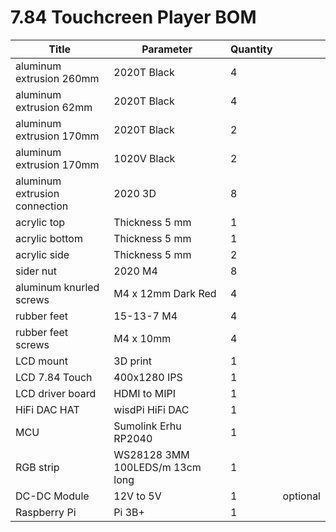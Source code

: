 # 7.84 Touchcreen Player BOM

| Title | Parameter | Quantity | |
| --- | --- | --- | --- |
| aluminum extrusion 260mm | 2020T Black  | 4 | |
| aluminum extrusion 62mm| 2020T Black | 4 | |
| aluminum extrusion 170mm | 2020T Black | 2 | |
| aluminum extrusion 170mm | 1020V Black | 2 | |
| aluminum extrusion connection | 2020 3D | 8 | |
| acrylic top | Thickness 5 mm | 1 | |
| acrylic bottom | Thickness 5 mm | 1 | |
| acrylic side | Thickness 5 mm | 2 | |
| sider nut | 2020 M4| 8 | |
| aluminum knurled screws | M4 x 12mm Dark Red | 4 | |
| rubber feet | 15-13-7 M4 | 4 | |
| rubber feet screws |  M4 x 10mm | 4 | |
| LCD mount | 3D print | 1 | |
| LCD 7.84 Touch | 400x1280 IPS  | 1 | |
| LCD driver board | HDMI to MIPI | 1 | |
| HiFi DAC HAT | wisdPi HiFi DAC | 1 | |
| MCU | Sumolink Erhu RP2040 | 1 | |
| RGB strip | WS28128 3MM 100LEDS/m 13cm long | 1 | |
| DC-DC Module | 12V to 5V | 1 | optional |
| Raspberry Pi | Pi 3B+ | 1 | |




